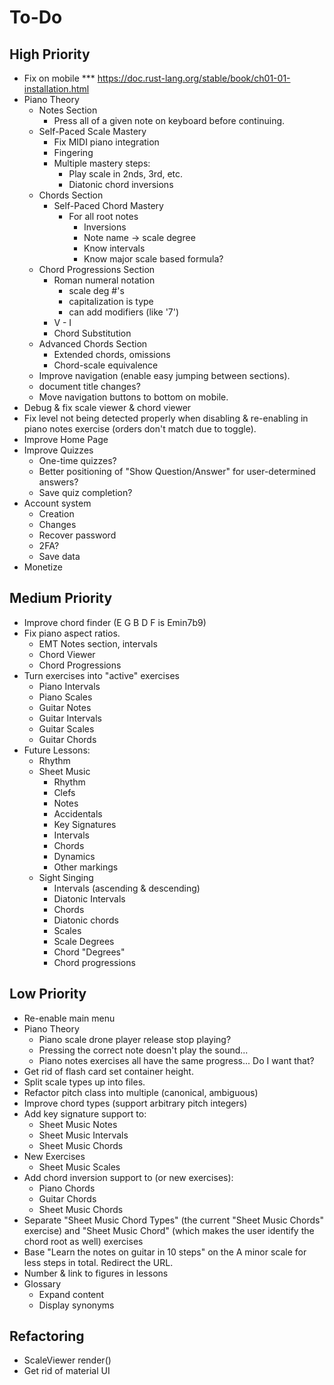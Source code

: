 # To-Do
## High Priority
* Fix on mobile
*** https://doc.rust-lang.org/stable/book/ch01-01-installation.html
* Piano Theory
  * Notes Section
    * Press all of a given note on keyboard before continuing.
  * Self-Paced Scale Mastery
    * Fix MIDI piano integration
    * Fingering
    * Multiple mastery steps:
      * Play scale in 2nds, 3rd, etc.
      * Diatonic chord inversions
  * Chords Section
    * Self-Paced Chord Mastery
      * For all root notes
        * Inversions
        * Note name -> scale degree
        * Know intervals
        * Know major scale based formula?
  * Chord Progressions Section
    * Roman numeral notation
      * scale deg #'s
      * capitalization is type
      * can add modifiers (like '7')
    * V - I
    * Chord Substitution
  * Advanced Chords Section
    * Extended chords, omissions
    * Chord-scale equivalence
  * Improve navigation (enable easy jumping between sections).
  * document title changes?
  * Move navigation buttons to bottom on mobile.
* Debug & fix scale viewer & chord viewer
* Fix level not being detected properly when disabling & re-enabling in piano notes exercise (orders don't match due to toggle).
* Improve Home Page
* Improve Quizzes
  * One-time quizzes?
  * Better positioning of "Show Question/Answer" for user-determined answers?
  * Save quiz completion?
* Account system
  * Creation
  * Changes
  * Recover password
  * 2FA?
  * Save data
* Monetize
## Medium Priority
* Improve chord finder (E G B D F is Emin7b9)
* Fix piano aspect ratios.
  * EMT Notes section, intervals
  * Chord Viewer
  * Chord Progressions
* Turn exercises into "active" exercises
  * Piano Intervals
  * Piano Scales
  * Guitar Notes
  * Guitar Intervals
  * Guitar Scales
  * Guitar Chords
* Future Lessons:
  * Rhythm
  * Sheet Music
    * Rhythm
    * Clefs
    * Notes
    * Accidentals
    * Key Signatures
    * Intervals
    * Chords
    * Dynamics
    * Other markings
  * Sight Singing
    * Intervals (ascending & descending)
    * Diatonic Intervals
    * Chords
    * Diatonic chords
    * Scales
    * Scale Degrees
    * Chord "Degrees"
    * Chord progressions
## Low Priority
* Re-enable main menu
* Piano Theory
  * Piano scale drone player release stop playing?
  * Pressing the correct note doesn't play the sound...
  * Piano notes exercises all have the same progress... Do I want that?
* Get rid of flash card set container height.
* Split scale types up into files.
* Refactor pitch class into multiple (canonical, ambiguous)
* Improve chord types (support arbitrary pitch integers)
* Add key signature support to:
  * Sheet Music Notes
  * Sheet Music Intervals
  * Sheet Music Chords
* New Exercises
  * Sheet Music Scales
* Add chord inversion support to (or new exercises):
  * Piano Chords
  * Guitar Chords
  * Sheet Music Chords
* Separate "Sheet Music Chord Types" (the current "Sheet Music Chords" exercise) and "Sheet Music Chord" (which makes the user identify the chord root as well) exercises
* Base "Learn the notes on guitar in 10 steps" on the A minor scale for less steps in total. Redirect the URL.
* Number & link to figures in lessons
* Glossary
  * Expand content
  * Display synonyms
## Refactoring
* ScaleViewer render()
* Get rid of material UI